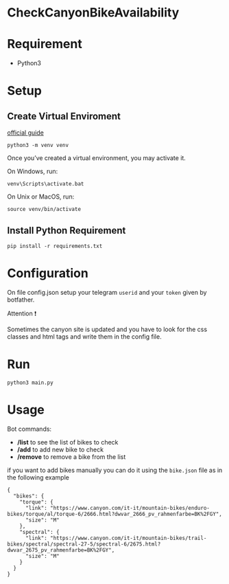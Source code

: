 # CheckCanyonBikeAvailability

# Requirement 

- Python3

# Setup

## Create Virtual Enviroment

[official guide](https://docs.python.org/3/tutorial/venv.html)

``` 
python3 -m venv venv
```

Once you’ve created a virtual environment, you may activate it.

On Windows, run:

```
venv\Scripts\activate.bat
```

On Unix or MacOS, run:

```
source venv/bin/activate
```

## Install Python Requirement

```
pip install -r requirements.txt
```

# Configuration

On file config.json setup your telegram `userid` and your `token` given by botfather.

Attention :exclamation:

Sometimes the canyon site is updated and you have to look for the css classes and html tags and write them in the config file.


# Run

```python3 main.py```

# Usage

Bot commands:

- **/list** to see the list of bikes to check
- **/add** to add new bike to check 
- **/remove** to remove a bike from the list


if you want to add bikes manually you can do it using the ``bike.json`` file as in the following example

```
{
  "bikes": {
    "torque": {
      "link": "https://www.canyon.com/it-it/mountain-bikes/enduro-bikes/torque/al/torque-6/2666.html?dwvar_2666_pv_rahmenfarbe=BK%2FGY",
      "size": "M"
    },
    "spectral": {
      "link": "https://www.canyon.com/it-it/mountain-bikes/trail-bikes/spectral/spectral-27-5/spectral-6/2675.html?dwvar_2675_pv_rahmenfarbe=BK%2FGY",
      "size": "M"
    }
  }
}
```